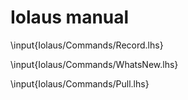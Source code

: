 # Iolaus manual

\input{Iolaus/Commands/Record.lhs}

\input{Iolaus/Commands/WhatsNew.lhs}

\input{Iolaus/Commands/Pull.lhs}
